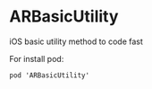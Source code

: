 # ARBasicUtility
iOS basic utility method to code fast

For install pod: 

```
pod 'ARBasicUtility'
```
